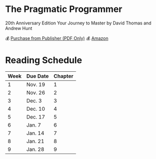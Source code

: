 The Pragmatic Programmer
===
20th Anniversary Edition
Your Journey to Master
by David Thomas and Andrew Hunt

:moneybag: [Purchase from Publisher (PDF Only)](https://pragprog.com/book/tpp20/the-pragmatic-programmer-20th-anniversary-edition)
:moneybag: [Amazon](https://smile.amazon.com/Pragmatic-Programmer-journey-mastery-Anniversary/dp/0135957052)
 
 
 # Reading Schedule
 
 

| Week | Due Date | Chapter |
| --- | -------- | ------|
| 1 | Nov. 19 | 1 |
| 2 | Nov. 26 | 2
| 3 | Dec. 3 | 3 |
| 4 | Dec. 10 | 4 |
| 5 | Dec. 17 | 5 |
| 6 | Jan. 7 | 6 |
| 7 | Jan. 14 | 7 |
| 8 | Jan. 21 | 8 |
| 9 | Jan. 28 | 9 |
